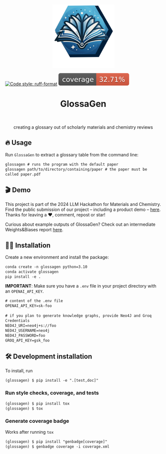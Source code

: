 <p align="center">
  <img src="assets/glossagen-logo.png" width="200">
</p>

[![Code style: ruff-format](https://img.shields.io/badge/code%20style-ruff_format-6340ac.svg)](https://github.com/astral-sh/ruff)
![Coverage Status](https://raw.githubusercontent.com/mlederbauer/glossagen/main/coverage-badge.svg)

<h1 align="center">
GlossaGen
</h1>

<br>

<p align="center">
creating a glossary out of scholarly materials and chemistry reviews
</p>


## 🔥 Usage

Run `GlossaGen` to extract a glossary table from the command line:
```
glossagen # runs the program with the default paper
glossagen path/to/directory/containing/paper # the paper must be called paper.pdf
```

## 🎬 Demo

This project is part of the 2024 LLM Hackathon for Materials and Chemistry. Find the public submission of our project – including a product demo – [here](https://twitter.com/pschwllr). Thanks for leaving a ❤️, comment, repost or star!

Curious about example outputs of GlossaGen? Check out an intermediate Weights&Biases report [here](https://api.wandb.ai/links/mlederbauer/udrsalv6).

## 👩‍💻 Installation

Create a new environment and install the package: 

```
conda create -n glossagen python=3.10
conda activate glossagen
pip install -e .
```

**IMPORTANT**: Make sure you have a `.env` file in your project directory with an `OPENAI_API_KEY`.
```
# content of the .env file
OPENAI_API_KEY=sk-foo

# if you plan to generate knowledge graphs, provide Neo4J and Groq Credentials
NEO4J_URI=neo4j+s://foo
NEO4J_USERNAME=neo4j
NEO4J_PASSWORD=foo
GROQ_API_KEY=gsk_foo
```

## 🛠️ Development installation

To install, run

```
(glossagen) $ pip install -e ".[test,doc]"
```

### Run style checks, coverage, and tests

```
(glossagen) $ pip install tox
(glossagen) $ tox
```

### Generate coverage badge

Works after running `tox`

```
(glossagen) $ pip install "genbadge[coverage]"
(glossagen) $ genbadge coverage -i coverage.xml
```


